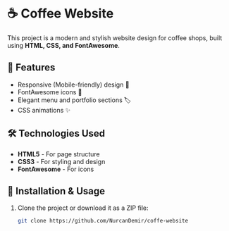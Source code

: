 # ☕ Coffee Website

This project is a modern and stylish website design for coffee shops, built using **HTML, CSS, and FontAwesome**.

## 🚀 Features
- Responsive (Mobile-friendly) design 📱  
- FontAwesome icons 🎨  
- Elegant menu and portfolio sections 🏷️  
- CSS animations ✨  

## 🛠️ Technologies Used
- **HTML5** - For page structure  
- **CSS3** - For styling and design  
- **FontAwesome** - For icons  

## 🔧 Installation & Usage
1. Clone the project or download it as a ZIP file:
   ```sh
   git clone https://github.com/NurcanDemir/coffe-website

